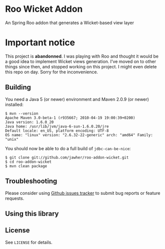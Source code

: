 Roo Wicket Addon
=======================

An Spring Roo addon that generates a Wicket-based view layer

# Important notice

This project is **abandonned**.
I was playing with Roo and thought it would be a good idea to implement Wicket views generation.
I've moved on to other things since then, and stopped working on this project.
I might even delete this repo on day.
Sorry for the inconvenience.



Building
--------

You need a Java 5 (or newer) environment and Maven 2.0.9 (or newer) installed:

    $ mvn --version
    Apache Maven 3.0-beta-1 (r935667; 2010-04-19 19:00:39+0200)
    Java version: 1.6.0_20
    Java home: /usr/lib/jvm/java-6-sun-1.6.0.20/jre
    Default locale: en_US, platform encoding: UTF-8
    OS name: "linux" version: "2.6.32-22-generic" arch: "amd64" Family: "unix"


You should now be able to do a full build of `jdbc-can-be-nice`:

    $ git clone git://github.com/jawher/roo-addon-wicket.git
    $ cd roo-addon-wicket
    $ mvn clean package



Troubleshooting
---------------

Please consider using [Github issues tracker](http://github.com/jawher/roo-addon-wicket/issues) to submit bug reports or feature requests.


Using this library
------------------


License
-------

See `LICENSE` for details.
